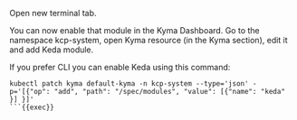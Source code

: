 Open new terminal tab.


You can now enable that module in the Kyma Dashboard. Go to the namespace kcp-system, open Kyma resource (in the Kyma section), edit it and add Keda module. 

If you prefer CLI you can enable Keda using this command:
```
kubectl patch kyma default-kyma -n kcp-system --type='json' -p='[{"op": "add", "path": "/spec/modules", "value": [{"name": "keda" }] }]'
```{{exec}}

